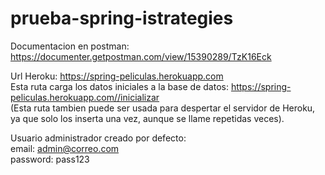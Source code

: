 # prueba-spring-istrategies

Documentacion en postman: https://documenter.getpostman.com/view/15390289/TzK16Eck

Url Heroku: https://spring-peliculas.herokuapp.com  
Esta ruta carga los datos iniciales a la base de datos: https://spring-peliculas.herokuapp.com//inicializar  
(Esta ruta tambien puede ser usada para despertar el servidor de Heroku, ya que solo los inserta una vez, aunque se llame repetidas veces).

Usuario administrador creado por defecto:  
email: admin@correo.com  
password: pass123
